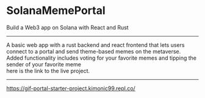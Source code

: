 # SolanaMemePortal
Build a Web3 app on Solana with React and Rust<br> <hr>
A basic web app with a rust backend and react frontend that lets users connect to a portal and send theme-based memes on the metaverse.<br>
Added functionality includes voting for your favorite memes and tipping the sender of your favorite meme <br>
here is the link to the live project. <br> <hr>
https://gif-portal-starter-project.kimonic99.repl.co/
